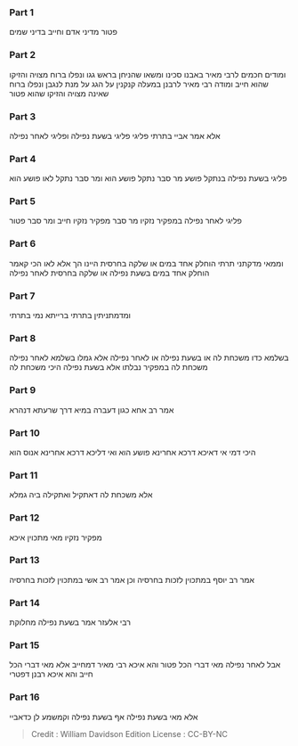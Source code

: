 
### Part 1
פטור מדיני אדם וחייב בדיני שמים

### Part 2
ומודים חכמים לרבי מאיר באבנו סכינו ומשאו שהניחן בראש גגו ונפלו ברוח מצויה והזיקו שהוא חייב ומודה רבי מאיר לרבנן במעלה קנקנין על הגג על מנת לנגבן ונפלו ברוח שאינה מצויה והזיקו שהוא פטור

### Part 3
אלא אמר אביי בתרתי פליגי פליגי בשעת נפילה ופליגי לאחר נפילה

### Part 4
פליגי בשעת נפילה בנתקל פושע מר סבר נתקל פושע הוא ומר סבר נתקל לאו פושע הוא

### Part 5
פליגי לאחר נפילה במפקיר נזקיו מר סבר מפקיר נזקיו חייב ומר סבר פטור

### Part 6
וממאי מדקתני תרתי הוחלק אחד במים או שלקה בחרסית היינו הך אלא לאו הכי קאמר הוחלק אחד במים בשעת נפילה או שלקה בחרסית לאחר נפילה

### Part 7
ומדמתניתין בתרתי ברייתא נמי בתרתי

### Part 8
בשלמא כדו משכחת לה או בשעת נפילה או לאחר נפילה אלא גמלו בשלמא לאחר נפילה משכחת לה במפקיר נבלתו אלא בשעת נפילה היכי משכחת לה

### Part 9
אמר רב אחא כגון דעברה במיא דרך שרעתא דנהרא

### Part 10
היכי דמי אי דאיכא דרכא אחרינא פושע הוא ואי דליכא דרכא אחרינא אנוס הוא

### Part 11
אלא משכחת לה דאתקיל ואתקילה ביה גמלא

### Part 12
מפקיר נזקיו מאי מתכוין איכא

### Part 13
אמר רב יוסף במתכוין לזכות בחרסיה וכן אמר רב אשי במתכוין לזכות בחרסיה

### Part 14
רבי אלעזר אמר בשעת נפילה מחלוקת

### Part 15
אבל לאחר נפילה מאי דברי הכל פטור והא איכא רבי מאיר דמחייב אלא מאי דברי הכל חייב והא איכא רבנן דפטרי

### Part 16
אלא מאי בשעת נפילה אף בשעת נפילה וקמשמע לן כדאביי

>Credit : William Davidson Edition
>License : CC-BY-NC